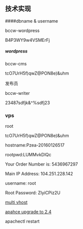 ## 技术实现

####dbname & username

bccw-wordpress

B4P3WY9w4VSMErFj

##### wordpress

bccw-cms

tcO7UrH5f)qwZ@PON8e)&uhm

发布员

bccw-writer

23487sdfjk&^%sdfj23

### vps

root 

tcO7UrH5f)qwZ@PON8e)&uhm

hostname:Pzea-20160126517

rootpwd:LUMMvkDlQc

Your Order Number is: 5436967297

Main IP Address: 104.251.228.142

username: root

Root Password: ZlyiCPiz2U

[multi vhost](https://wiki.apache.org/httpd/CommonMisconfigurations)

[apahce upgrade to 2.4](http://unix.stackexchange.com/questions/138899/centos-install-using-yum-apache-2-4)

apachectl restart


